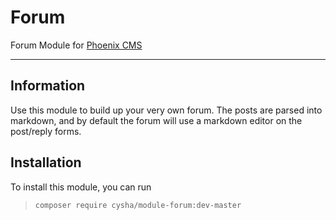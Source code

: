 # Forum

Forum Module for [Phoenix CMS](https://github.com/cysha/PhoenixCMS)

---

## Information

Use this module to build up your very own forum. The posts are parsed into markdown, and by default the forum will use a markdown editor on the post/reply forms.

## Installation

To install this module, you can run

> `composer require cysha/module-forum:dev-master`

